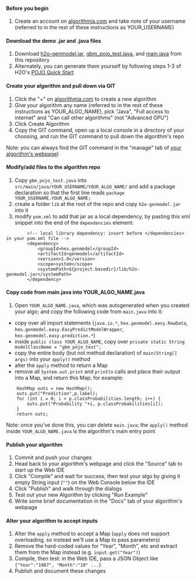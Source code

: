 #### Before you begin
1. Create an account on [algorithmia.com](https://algorithmia.com/) and
   take note of your username (referred to in the rest of these
   instructions as YOUR_USERNAME)

#### Download the demo .jar and .java files
1. Download [h2o-genmodel.jar](https://github.com/algorithmiaio/sample-apps/raw/master/algo-dev-demo/h2o//h2o-genmodel.jar), [gbm_pojo_test.java](https://github.com/algorithmiaio/sample-apps/raw/master/algo-dev-demo/h2o/gbm_pojo_test.java), and [main.java](https://github.com/algorithmiaio/sample-apps/raw/master/algo-dev-demo/h2o/main.java) from this repository
2. Alternately, you can generate them yourself by following steps 1-3 of H2O's [POJO Quick Start](https://h2o-release.s3.amazonaws.com/h2o/rel-turing/1/docs-website/h2o-docs/pojo-quick-start.html)

#### Create your algorithm and pull down via GIT
1. Click the "+" on [algorithmia.com](https://algorithmia.com/) to create a new algorithm
2. Give your algorithm any name (referred to in the rest of these instructions as YOUR_ALGO_NAME), pick "Java", "Full access to internet" and "Can call other algorithms" (not "Advanced GPU")
3. Click Create Algorithm
4. Copy the GIT command, open up a local console in a directory of your choosing, and run the GIT command to pull down the algorithm's repo

Note: you can always find the GIT command in the "manage" tab of [your algorithm's webpage](http://algorithmia.com/algorithms/))


#### Modify/add files to the algorithm repo
1. Copy `gbm_pojo_test.java` into `src/main/java/YOUR_USERNAME/YOUR_ALGO_NAME/` and add a package declaration so that the first line reads `package YOUR_USERNAME.YOUR_ALGO_NAME;`
2. create a folder `lib` at the root of the repo and copy `h2o-genmodel.jar` into it
3. modify `pom.xml` to add that jar as a local dependency, by pasting this xml snippet into the end of the `dependencies` element:
```
        <!-- local library dependency: insert before </dependencies> in your pom.xml file -->
        <dependency>
            <groupId>hex.genmodel</groupId>
            <artifactId>genmodel</artifactId>
            <version>1.0</version>
            <scope>system</scope>
            <systemPath>${project.basedir}/lib/h2o-genmodel.jar</systemPath>
        </dependency>
```

#### Copy code from main.java into YOUR_ALGO_NAME.java
1. Open `YOUR_ALGO_NAME.java`, which was autogenerated when you created your algo; and copy the following code from `main.java` into it:
- copy over all import statements (`java.io.*`, `hex.genmodel.easy.RowData`, `hex.genmodel.easy.EasyPredictModelWrapper`, `hex.genmodel.easy.prediction.*`)
- inside `public class YOUR_ALGO_NAME`, copy over `private static String modelClassName = "gbm_pojo_test";`
- copy the entire body (but not method declaration) of `main(String[] args)` into your `apply()` method
- alter the `apply` method to return a Map
- remove all `System.out.print` and `println` calls and place their output into a Map, and return this Map; for example:
```
    HashMap outs = new HashMap();
    outs.put("Prediction",p.label);
    for (int i = 0; i < p.classProbabilities.length; i++) {
        outs.put("Probability "+i, p.classProbabilities[i]);
    }
    return outs;
```
Note: once you've done this, you can delete `main.java`; the `apply()` method inside `YOUR_ALGO_NAME.java` is the algorithm's main entry point   

#### Publish your algorithm
1. Commit and push your changes
2. Head back to your algorithm's webpage and click the "Source" tab to start up the Web IDE
3. Click "Compile" and wait for success, then test your algo by giving it empty String input (`""`) on the Web Console below the IDE 
4. Click "Publish" and walk through the dialogs
5. Test out your new Algorithm by clicking "Run Example"
6. Write some brief documentation in the "Docs" tab of your algorithm's webpage

#### Alter your algorithm to accept inputs
1. Alter the `apply` method to accept a Map (`apply` does not support overloading, so instead we'll use a Map to pass parameters)
2. Remove the hard-coded values for "Year", "Month", etc and extract them from the Map instead (e.g. `input.get("Year")`)
3. Compile, then test: in the Web IDE, pass a JSON Object like `{"Year":"1987", "Month":"10" ...}`
4. Publish and document these changes 